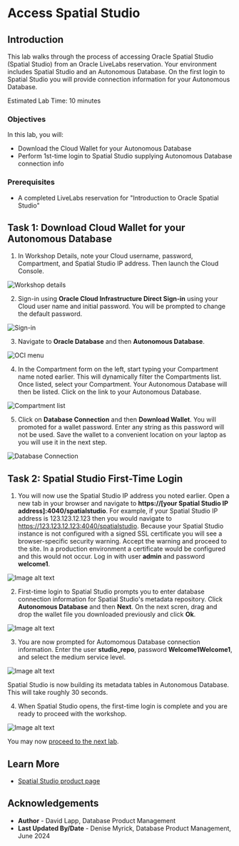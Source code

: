 # Access Spatial Studio

## Introduction

This lab walks through the process of accessing Oracle Spatial Studio (Spatial Studio) from an Oracle LiveLabs reservation. Your environment includes Spatial Studio and an Autonomous Database. On the first login to Spatial Studio you will provide connection information for your Autonomous Database.

Estimated Lab Time: 10 minutes

### Objectives

In this lab, you will:
* Download the Cloud Wallet for your Autonomous Database
* Perform 1st-time login to Spatial Studio supplying Autonomous Database connection info

### Prerequisites

* A completed LiveLabs reservation for "Introduction to Oracle Spatial Studio" 

<!-- *This is the "fold" - below items are collapsed by default* -->

## Task 1: Download Cloud Wallet for your Autonomous Database 

1. In Workshop Details, note your Cloud username, password, Compartment, and Spatial Studio IP address. Then launch the Cloud Console.

 ![Workshop details](images/workshopdetails.png "Workshop details")  

2. Sign-in using **Oracle Cloud Infrastructure Direct Sign-in** using your Cloud user name and initial password. You will be prompted to change the default password.

 ![Sign-in](images/signin.png "Sign-in")  

3. Navigate to **Oracle Database** and then **Autonomous Database**.

 ![OCI menu](images/cloudmenu.png "OCI Menu") 

4. In the Compartment form on the left, start typing your Compartment name noted earlier. This will dynamically filter the Compartments list. Once listed, select your Compartment. Your Autonomous Database will then be listed. Click on the link to your Autonomous Database.

 ![Compartment list](images/compartmentlist.png "Compartment list") 

5. Click on **Database Connection** and then **Download Wallet**. You will promoted for a wallet password. Enter any string as this password will not be used. Save the wallet to a convenient location on your laptop as you will use it in the next step.

 ![Database Connection](images/databaseconnection.png "Database connection") 

## Task 2: Spatial Studio First-Time Login 

1. You will now use the Spatial Studio IP address you noted earlier. Open a new tab in your browser and navigate to **https://[your Spatial Studio IP address]:4040/spatialstudio**. For example, if your Spatial Studio IP address is 123.123.12.123 then you would navigate to https://123.123.12.123:4040/spatialstudio. Because your Spatial Studio instance is not configured with a signed SSL certificate you will see a browser-specific security warning. Accept the warning and proceed to the site. In a production environment a certificate would be configured and this would not occur. Log in with user **admin** and password **welcome1**.
   
 ![Image alt text](images/2-1.png "Image title")    
   
   
2. First-time login to Spatial Studio prompts you to enter database connection information for Spatial Studio's metadata repository. Click **Autonomous Database** and then **Next**. On the next scren, drag and drop the wallet file you downloaded previously and click **Ok**.

 ![Image alt text](images/2-2.png "Image title") 

3. You are now prompted for Automomous Database connection information. Enter the user **studio_repo**, password **Welcome1Welcome1**, and select the medium service level. 

 ![Image alt text](images/2-3.png "Image title")  

 Spatial Studio is now building its metadata tables in Autonomous Database. This will take roughly 30 seconds.

4. When Spatial Studio opens, the first-time login is complete and you are ready to proceed with the workshop.

 ![Image alt text](images/2-4.png "Image title")  

You may now [proceed to the next lab](#next).

## Learn More
* [Spatial Studio product page](https://oracle.com/goto/spatialstudio)

## Acknowledgements
* **Author** - David Lapp, Database Product Management
* **Last Updated By/Date** - Denise Myrick, Database Product Management, June 2024

